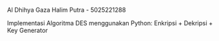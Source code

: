 Al Dhihya Gaza Halim Putra - 5025221288


Implementasi Algoritma DES menggunakan Python:
⁠Enkripsi + Dekripsi + Key Generator
